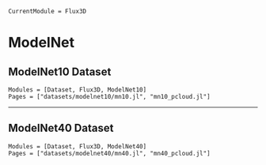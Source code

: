 ```@meta
CurrentModule = Flux3D
```

# ModelNet

## ModelNet10 Dataset

```@autodocs
Modules = [Dataset, Flux3D, ModelNet10]
Pages = ["datasets/modelnet10/mn10.jl", "mn10_pcloud.jl"]
```

---

## ModelNet40 Dataset

```@autodocs
Modules = [Dataset, Flux3D, ModelNet40]
Pages = ["datasets/modelnet40/mn40.jl", "mn40_pcloud.jl"]
```
